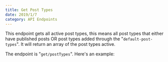 ```yaml
---
title: Get Post Types
date: 2019/1/7
category: API Endpoints
---
```


This endpoint gets all active post types, this means all post types that either have published posts OR post types added through the "`default-post-types`". It will return an array of the post types active.

The endpoint is "`get/postTypes`". Here's an example:

<script src="https://gist.github.com/benrgreene/d6efef21d2f94a2d2f4eeb68a54414d1.js?file=api-get-post-types.js"></script>
